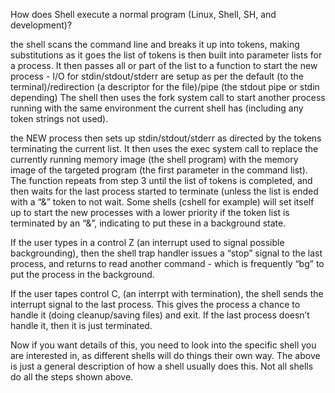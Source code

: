 How does Shell execute a normal program (Linux, Shell, SH, and development)?

the shell scans the command line and breaks it up into tokens, making substitutions as it goes
the list of tokens is then built into parameter lists for a process. It then passes all or part of the list to a function to start the new process - I/O for stdin/stdout/stderr are setup as per the default (to the terminal)/redirection (a descriptor for the file)/pipe (the stdout pipe or stdin depending)
The shell then uses the fork system call to start another process running with the same environment the current shell has (including any token strings not used).

the NEW process then sets up stdin/stdout/stderr as directed by the tokens terminating the current list. It then uses the exec system call to replace the currently running memory image (the shell program) with the memory image of the targeted program (the first parameter in the command list).
The function repeats from step 3 until the list of tokens is completed, and then waits for the last process started to terminate (unless the list is ended with a “&” token to not wait.
Some shells (cshell for example) will set itself up to start the new processes with a lower priority if the token list is terminated by an “&”, indicating to put these in a background state.

If the user types in a control Z (an interrupt used to signal possible backgrounding), then the shell trap handler issues a “stop” signal to the last process, and returns to read another command - which is frequently “bg” to put the process in the background.

If the user tapes control C, (an interrpt with termination), the shell sends the interrupt signal to the last process. This gives the process a chance to handle it (doing cleanup/saving files) and exit. If the last process doesn’t handle it, then it is just terminated.

Now if you want details of this, you need to look into the specific shell you are interested in, as different shells will do things their own way. The above is just a general description of how a shell usually does this. Not all shells do all the steps shown above.

